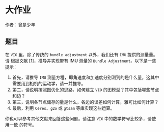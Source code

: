 # 大作业

作者：曾是少年

## 题目

在 `VIO` 里，除了传统的 `bundle adjustment` 以外，我们还有 `IMU` 提供的测量量。请
根据文献 [1]，推导并实现带有 IMU 测量的 `Bundle Adjustment`。以下是一些提示：

1. 首先，请推导 `IMU` 测量方程，即角速度和加速度分别测到的是什么量。这其中
   需要用到相机的运动学，请一并推导。
2. 第二，请说明按照图优化的思路，如何建立 `VIO` 的图模型？其中包括哪些节点
   和边？
3. 第三，说明各节点储存的量是什么，各边的误差如何计算，雅可比如何计算？
4. 最后，利用 `Ceres`、`g2o` 或 `gtsam` 等库实现这些运算。

你也可以参考其他文献来回答这些问题。请注意 `VIO` 中的数学符号比较多，请使用一致
的符号。